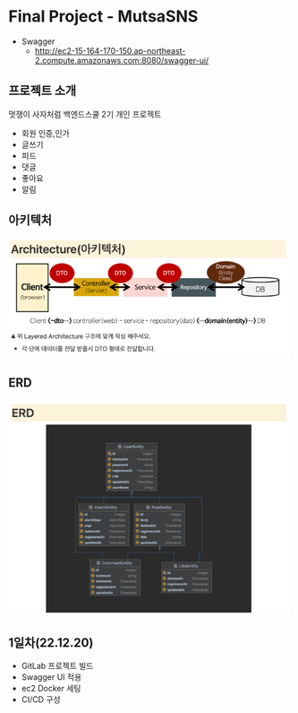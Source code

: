 # Final Project - MutsaSNS
- Swagger
  - http://ec2-15-164-170-150.ap-northeast-2.compute.amazonaws.com:8080/swagger-ui/

## 프로젝트 소개
멋쟁이 사자처럼 백엔드스쿨 2기 개인 프로젝트
 - 회원 인증,인가
 - 글쓰기
 - 피드
 - 댓글
 - 좋아요
 - 알림

## 아키텍처 

![img_2.png](img_2.png)

## ERD

![img_1.png](img_1.png)

## 1일차(22.12.20)

- GitLab 프로젝트 빌드
- Swagger UI 적용
- ec2 Docker 세팅
- CI/CD 구성
